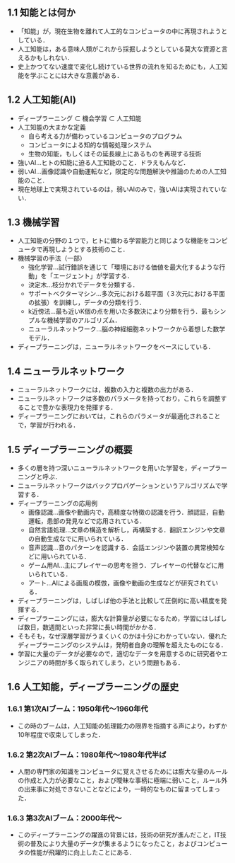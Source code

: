 [](2019/04/05)

## 1.1 知能とは何か
- 「知能」が，現在生物を離れて人工的なコンピュータの中に再現されようとしている．
- 人工知能は，ある意味人類がこれから採掘しようとしている莫大な資源と言えるかもしれない．
- 史上かつてない速度で変化し続けている世界の流れを知るためにも，人工知能を学ぶことには大きな意義がある．

## 1.2 人工知能(AI)
- ディープラーニング ⊂ 機会学習 ⊂ 人工知能
- 人工知能の大まかな定義
    - 自ら考える力が備わっているコンピュータのプログラム
    - コンピュータによる知的な情報処理システム
    - 生物の知能，もしくはその延長線上にあるものを再現する技術
- 強いAI...ヒトの知能に迫る人工知能のこと．ドラえもんなど．
- 弱いAI...画像認識や自動運転など，限定的な問題解決や推論のための人工知能のこと.
- 現在地球上で実現されているのは，弱いAIのみで，強いAIは実現されていない．

## 1.3 機械学習
- 人工知能の分野の１つで，ヒトに備わる学習能力と同じような機能をコンピュータで再現しようとする技術のこと．
- 機械学習の手法（一部）
    - 強化学習...試行錯誤を通じて「環境における価値を最大化するような行動」を「エージェント」が学習する．
    - 決定木...枝分かれでデータを分類する．
    - サポートベクターマシン...多次元における超平面（３次元における平面の拡張）を訓練し，データの分類を行う．
    - k近傍法...最も近いK個の点を用いた多数決により分類を行う．最もシンプルな機械学習のアルゴリズム．
    - ニューラルネットワーク...脳の神経細胞ネットワークから着想した数学モデル．
- ディープラーニングは，ニューラルネットワークをベースにしている．

## 1.4 ニューラルネットワーク
- ニューラルネットワークには，複数の入力と複数の出力がある．
- ニューラルネットワークは多数のパラメータを持っており，これらを調整することで豊かな表現力を発揮する．
- ディープラーニングにおいては，これらのパラメータが最適化されることで，学習が行われる．

## 1.5 ディープラーニングの概要
- 多くの層を持つ深いニューラルネットワークを用いた学習を，ディープラーニングと呼ぶ．
- ニューラルネットワークはバックプロパゲーションというアルゴリズムで学習する．
- ディープラーニングの応用例
    - 画像認識...画像や動画内で，高精度な特徴の認識を行う．顔認証，自動運転，患部の発見などで応用されている．
    - 自然言語処理...文章の構造を解析し，再構築する．翻訳エンジンや文章の自動生成なでに用いられている．
    - 音声認識...音のパターンを認識する．会話エンジンや装置の異常検知などに用いられている．
    - ゲーム用AI...主にプレイヤーの思考を担う．プレイヤーの代替などに用いられている．
    - アート...AIによる画風の模倣，画像や動画の生成などが研究されている．
- ディープラーニングは，しばしば他の手法と比較して圧倒的に高い精度を発揮する．
- ディープラーニングには，膨大な計算量が必要になるため，学習にはしばしば数日，数週間といった非常に長い時間がかかる．
- そもそも，なぜ深層学習がうまくいくのかは十分にわかっていない．優れたディープラーニングのシステムは，発明者自身の理解を超えたものになる．
- 学習に大量のデータが必要なので，適切なデータを用意するのに研究者やエンジニアの時間が多く取られてしまう，という問題もある．

## 1.6 人工知能，ディープラーニングの歴史
### 1.6.1 第1次AIブーム：1950年代〜1960年代
- この時のブームは，人工知能の処理能力の限界を指摘する声により，わずか10年程度で収束してしまった．
### 1.6.2 第2次AIブーム：1980年代〜1980年代半ば
- 人間の専門家の知識をコンピュータに覚えさせるためには膨大な量のルールの作成と入力が必要なこと，および曖昧な事柄に極端に弱いこと，ルール外の出来事に対処できないことなどにより，一時的なものに留まってしまった．
### 1.6.3 第3次AIブーム：2000年代〜
- このディープラーニングの躍進の背景には，技術の研究が進んだこと，IT技術の普及により大量のデータが集まるようになったこと，およびコンピュータの性能が飛躍的に向上したことにある．